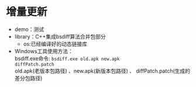 # 增量更新
- demo：测试 
- library：C++集成bsdiff算法合并包部分  
  - os:已经编译好的动态链接库
- Windows工具使用方法：  
  bsdiff.exe命令: <code>bsdiff.exe old.apk new.apk
  diffPatch.patch</code>  
  old.apk(老版本包路径) 、new.apk(新版本包路径) 、
  diffPatch.patch(生成的差分包路径)
